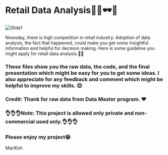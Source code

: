 # Retail Data Analysis🥼👖🕶👟

![Slide1](https://user-images.githubusercontent.com/50080574/223018938-9d365eff-6ec0-4cf7-9e6c-7a9dd3a9cb55.PNG)


Nowsday, there is high competition in retail industry. Adoption of data analysis, the fact that happened, could make you get some insightful information and helpful for decision making. Here is some guideline you might apply for retail data analysis.📑📇


### These files show you the raw data, the code, and the final presentation which might be easy for you to get some ideas. I also appreciate for any feedback and comment which might be helpful to improve my skills. 😍

### Credit:  Thank for raw data from Data Master program. ❤️

### 👌👌👌Note: This project is allowed only private and non-commercial used only.👌👌👌

### Please enjoy my project😁
MariKoh
